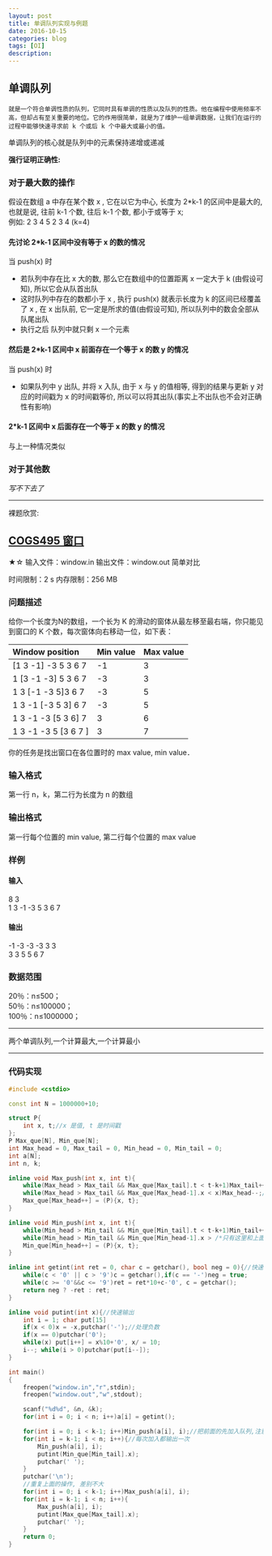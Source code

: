 ```yaml
---
layout: post
title: 单调队列实现与例题
date: 2016-10-15
categories: blog
tags: [OI]
description: 
---
```


## 单调队列
	就是一个符合单调性质的队列，它同时具有单调的性质以及队列的性质。他在编程中使用频率不高，但却占有至关重要的地位。它的作用很简单，就是为了维护一组单调数据，让我们在运行的过程中能够快速寻求前 k 个或后 k 个中最大或最小的值。  

单调队列的核心就是队列中的元素保持递增或递减  

**强行证明正确性:**  

### 对于最大数的操作

假设在数组 a 中存在某个数 x , 它在以它为中心, 长度为 2*k-1 的区间中是最大的, 也就是说, 往前 k-1 个数, 往后 k-1 个数, 都小于或等于 x;  
例如: 2 3 4 5 2 3 4 (k=4)  

#### 先讨论 2*k-1 区间中没有等于 x 的数的情况

当 push(x) 时  

- 若队列中存在比 x 大的数, 那么它在数组中的位置距离 x 一定大于 k (由假设可知), 所以它会从队首出队  
- 这时队列中存在的数都小于 x , 执行 push(x) 就表示长度为 k 的区间已经覆盖了 x , 在 x 出队前, 它一定是所求的值(由假设可知), 所以队列中的数会全部从队尾出队  
- 执行之后 队列中就只剩 x 一个元素  

#### 然后是 2*k-1 区间中 x 前面存在一个等于 x 的数 y 的情况

当 push(x) 时  

- 如果队列中 y 出队, 并将 x 入队, 由于 x 与 y 的值相等, 得到的结果与更新 y 对应的时间戳为 x 的时间戳等价, 所以可以将其出队(事实上不出队也不会对正确性有影响)  

#### 2*k-1 区间中 x 后面存在一个等于 x 的数 y 的情况

与上一种情况类似  

### 对于其他数

*写不下去了*  

***

裸题欣赏:  

## [COGS495 窗口](http://cogs.pro/cogs/problem/problem.php?pid=495)

★☆   输入文件：window.in   输出文件：window.out   简单对比  

时间限制：2 s   内存限制：256 MB  


### 问题描述


给你一个长度为N的数组，一个长为 K 的滑动的窗体从最左移至最右端，你只能见到窗口的 K 个数，每次窗体向右移动一位，如下表：  

|Window position	|Min value 	|Max value|  
|:----------------------|:--------|:------|  
|[1 3 -1] -3 5 3 6 7 	|-1 	|3	|  
|1 [3 -1 -3] 5 3 6 7 	|-3 	|3	|  
|1 3 [-1 -3 5]3 6 7 	|-3 	|5	|  
|1 3 -1 [-3 5 3] 6 7 	|-3 	|5	|  
|1 3 -1 -3 [5 3 6] 7 	|3 	|6	|  
|1 3 -1 -3 5 [3 6 7 ] 	|3 	|7	|  
  
  
你的任务是找出窗口在各位置时的 max value, min value．  


### 输入格式

第一行 n，k，第二行为长度为 n 的数组  

### 输出格式

第一行每个位置的 min value, 第二行每个位置的 max value  

### 样例

#### 输入
8 3  
1 3 -1 -3 5 3 6 7  

#### 输出
-1 -3 -3 -3 3 3  
 3  3  5  5  6 7  


### 数据范围

20％：n≤500；  
50％：n≤100000；  
100％：n≤1000000；   

***

两个单调队列,一个计算最大,一个计算最小  

***

### 代码实现

```c++
#include <cstdio> 

const int N = 1000000+10; 

struct P{
	int x, t;//x 是值, t 是时间戳 
}; 
P Max_que[N], Min_que[N]; 
int Max_head = 0, Max_tail = 0, Min_head = 0, Min_tail = 0; 
int a[N]; 
int n, k; 

inline void Max_push(int x, int t){
	while(Max_head > Max_tail && Max_que[Max_tail].t < t-k+1)Max_tail++;//已经不包含在长为 k 的块的数出队
	while(Max_head > Max_tail && Max_que[Max_head-1].x < x)Max_head--;//比将要入队的书小的数出队
	Max_que[Max_head++] = (P){x, t}; 
}

inline void Min_push(int x, int t){
	while(Min_head > Min_tail && Min_que[Min_tail].t < t-k+1)Min_tail++; 
	while(Min_head > Min_tail && Min_que[Min_head-1].x > /*只有这里和上面不一样*/ x)Min_head--; 
	Min_que[Min_head++] = (P){x, t}; 
}

inline int getint(int ret = 0, char c = getchar(), bool neg = 0){//快速读入, 参数是为了压行
	while(c < '0' || c > '9')c = getchar(),if(c == '-')neg = true; 
	while(c >= '0'&&c <= '9')ret = ret*10+c-'0', c = getchar(); 
	return neg ? -ret : ret; 
}

inline void putint(int x){//快速输出
	int i = 1; char put[15]
	if(x < 0)x = -x,putchar('-');//处理负数 
	if(x == 0)putchar('0'); 
	while(x) put[i++] = x%10+'0', x/ = 10; 
	i--; while(i > 0)putchar(put[i--]); 
}

int main()
{
	freopen("window.in","r",stdin); 
	freopen("window.out","w",stdout); 

	scanf("%d%d", &n, &k); 
	for(int i = 0; i < n; i++)a[i] = getint(); 

	for(int i = 0; i < k-1; i++)Min_push(a[i], i);//把前面的先加入队列,注意边界是 i < k-1
	for(int i = k-1; i < n; i++){//每次加入都输出一次
		Min_push(a[i], i); 
		putint(Min_que[Min_tail].x); 
		putchar(' '); 
	}
	putchar('\n'); 
	//重复上面的操作, 差别不大
	for(int i = 0; i < k-1; i++)Max_push(a[i], i); 
	for(int i = k-1; i < n; i++){
		Max_push(a[i], i); 
		putint(Max_que[Max_tail].x); 
		putchar(' '); 
	}
	return 0; 
}
```


